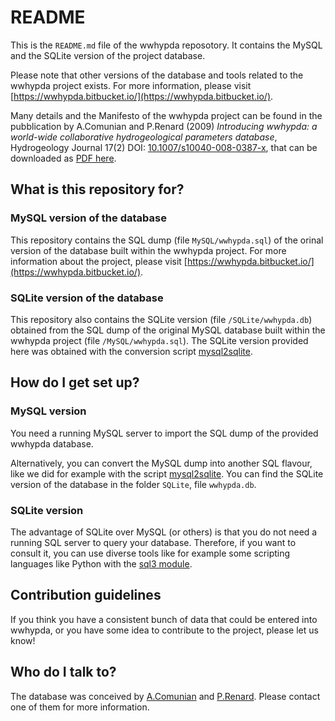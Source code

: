 # README #

This is the `README.md` file of the wwhypda reposotory. It contains the MySQL and the SQLite version of the project database.

Please note that other versions of the database and tools related to
the wwhypda project exists. For more information, please visit
[https://wwhypda.bitbucket.io/](https://wwhypda.bitbucket.io/).

Many details and the Manifesto of the wwhypda project can be found
in the pubblication by A.Comunian and P.Renard (2009) *Introducing
wwhypda: a world-wide collaborative hydrogeological parameters
database*, Hydrogeology Journal 17(2) DOI:
[10.1007/s10040-008-0387-x](http://dx.doi.org/10.1007/s10040-008-0387-x), that can be downloaded as [PDF here](http://rdcu.be/yGrx).

## What is this repository for? ##

### MySQL version of the database ###

This repository contains the SQL dump (file `MySQL/wwhypda.sql`) of the orinal version of the
database built within the wwhypda project. For more information about
the project, please visit
[https://wwhypda.bitbucket.io/](https://wwhypda.bitbucket.io/).

### SQLite version of the database ###

This repository also contains the SQLite version (file `/SQLite/wwhypda.db`)
obtained from the SQL dump of the original MySQL database built within
the wwhypda project (file `/MySQL/wwhypda.sql`).
The SQLite version provided here was obtained with the conversion
script [mysql2sqlite](https://github.com/dumblob/mysql2sqlite).


## How do I get set up? ##

### MySQL version ###
You need a running MySQL server to import the SQL dump of the provided
wwhypda database.

Alternatively, you can convert the MySQL dump into another SQL
flavour, like we did for example with the script
[mysql2sqlite](https://github.com/dumblob/mysql2sqlite). You can find
the SQLite version of the database in the folder `SQLite`, file
`wwhypda.db`.

### SQLite version ###
The advantage of SQLite over MySQL (or others) is that you do not need a running SQL server to query your database.
Therefore, if you want to consult it, you can use diverse tools like for example
 some scripting languages like Python with the [sql3 module](https://docs.python.org/3/library/sqlite3.html).


## Contribution guidelines ##

If you think you have a consistent bunch of data that could be entered
into wwhypda, or you have some idea to contribute to the project,
please let us know!

## Who do I talk to? ##

The database was conceived by
[A.Comunian](https//sites.unimi.it/alecomunian) and
[P.Renard](https://www.unine.ch/philippe.renard/home/the-team/philippe-renard.html). Please
contact one of them for more information.
